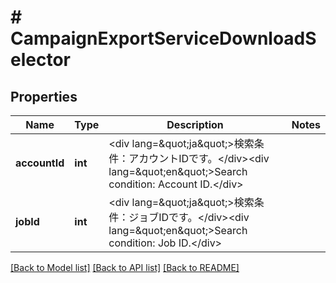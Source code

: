 # # CampaignExportServiceDownloadSelector

## Properties

Name | Type | Description | Notes
------------ | ------------- | ------------- | -------------
**accountId** | **int** | &lt;div lang&#x3D;\&quot;ja\&quot;&gt;検索条件：アカウントIDです。&lt;/div&gt;&lt;div lang&#x3D;\&quot;en\&quot;&gt;Search condition: Account ID.&lt;/div&gt; | 
**jobId** | **int** | &lt;div lang&#x3D;\&quot;ja\&quot;&gt;検索条件：ジョブIDです。&lt;/div&gt;&lt;div lang&#x3D;\&quot;en\&quot;&gt;Search condition: Job ID.&lt;/div&gt; | 

[[Back to Model list]](../../README.md#documentation-for-models) [[Back to API list]](../../README.md#documentation-for-api-endpoints) [[Back to README]](../../README.md)



